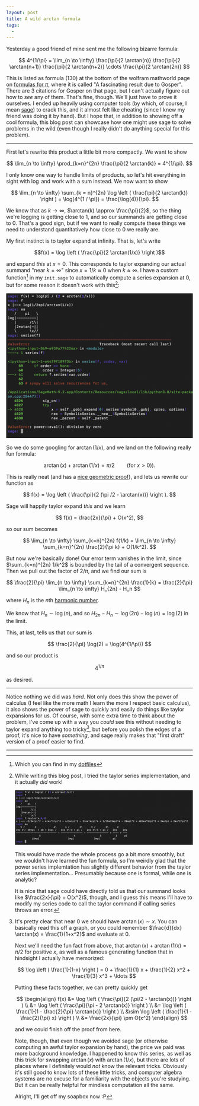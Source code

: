 ```yaml
---
layout: post
title: A wild arctan formula
tags:
  - 
---
```


Yesterday a good friend of mine sent me the following bizarre formula:

$$
4^{1/\pi} = \lim_{n \to \infty} \frac{\pi}{2 \arctan(n)} \frac{\pi}{2 \arctan(n+1)} \frac{\pi}{2 \arctan(n+2)} \cdots \frac{\pi}{2 \arctan(2n)}
$$

This is listed as formula $(130)$ at the bottom of the wolfram mathworld page on 
[formulas for $\pi$](https://mathworld.wolfram.com/PiFormulas.html),
where it is called "A fascinating result due to Gosper".
There are $3$ citations for Gosper on that page, but I can't actually figure
out how to _see_ any of them. That's fine, though. We'll just have to prove 
it ourselves. I ended up heavily using computer tools 
(by which, of course, I mean [sage](https://sagemath.org)) to crack this,
and it almost felt like cheating (since I knew my friend was doing it by hand).
But I hope that, in addition to showing off a cool formula, this blog post
can showcase how one might use sage to solve problems in the wild
(even though I really didn't do anything special for this problem).

---

First let's rewrite this product a little bit more compactly.
We want to show

$$
\lim_{n \to \infty} \prod_{k=n}^{2n} \frac{\pi}{2 \arctan(k)} = 4^{1/\pi}.
$$

I only know one way to handle limits of products, so let's hit everything
in sight with $\log$ and work with a sum instead. We now want to show

$$
\lim_{n \to \infty} \sum_{k = n}^{2n} \log \left ( \frac{\pi}{2 \arctan(k)} \right ) = \log(4^{1 / \pi}) = \frac{\log(4)}{\pi}.
$$

We know that as $k \to \infty$, $\arctan(k) \approx \frac{\pi}{2}$, so the thing
we're logging is getting close to $1$, and so our summands are getting close to $0$.
That's a good sign, but if we want to really compute these things we need to 
understand quantitatively how close to $0$ we really are.

My first instinct is to taylor expand at infinity. That is, let's write

$$f(x) = \log \left ( \frac{\pi}{2 \arctan(1/x)} \right )$$

and expand _this_ at $x = 0$. This corresponds to taylor expanding our
actual summand "near $k = \infty$" since $x = 1/k \approx 0$ when $k \approx \infty$. 
I have a custom function[^2] in my `init.sage` to automatically compute a 
series expansion at $0$, but for some reason it doesn't work with this[^1]:

<img src="/assets/images/wild-arctan-formula/error-message.png">

So we do some googling for $\arctan(1/x)$, and we land on the following 
really fun formula:

$$\arctan(x) + \arctan(1/x) = \pi / 2 \quad \quad (\text{for $x > 0$)}).$$

This is really neat (and has a [nice geometric proof](https://math.stackexchange.com/a/2147689/655547)),
and lets us rewrite our function as

$$
f(x) = \log \left ( \frac{\pi}{2 (\pi /2 - \arctan(x))} \right ).
$$

Sage will happily taylor expand _this_ and we learn

$$
f(x) = \frac{2x}{\pi} + O(x^2),
$$

so our sum becomes

$$
\lim_{n \to \infty} \sum_{k=n}^{2n} f(1/k) = \lim_{n \to \infty} \sum_{k=n}^{2n} \frac{2}{\pi k} + O(1/k^2).
$$

But now we're basically done! Our error term vanishes in the limit, since
$\sum_{k=n}^{2n} 1/k^2$ is bounded by the tail of a convergent sequence.
Then we pull out the factor of $2 / \pi$, and we find our sum is

$$
\frac{2}{\pi} \lim_{n \to \infty} \sum_{k=n}^{2n} \frac{1}{k} = \frac{2}{\pi} \lim_{n \to \infty} H_{2n} - H_n
$$

where $H_n$ is the $n$th [harmonic number](https://en.wikipedia.org/wiki/Harmonic_number).

We know that $H_n \sim \log(n)$, and so $H_{2n} - H_n \sim \log(2n) - \log(n) = \log(2)$ in the limit.

This, at last, tells us that our sum is

$$
\frac{2}{\pi} \log(2) = \log(4^{1/\pi})
$$

and so our product is

$$4^{1/\pi}$$

as desired.

---

Notice nothing we did was _hard_. Not only does this show the power of 
calculus (I feel like the more math I learn the more I respect basic calculus),
it also shows the power of sage to quickly and easily do things like taylor
expansions for us. Of course, with some extra time to think about the problem,
I've come up with a way you _could_ see this without needing to taylor expand
anything too tricky[^3], but before you polish the edges of a proof, it's 
nice to have _something_, and sage really makes that "first draft" 
version of a proof easier to find.

---

[^1]:
    While writing this blog post, I tried the taylor series implementation,
    and it actually _did_ work! 

    <img src="/assets/images/wild-arctan-formula/it-works.png">

    This would have made the whole process go a bit more smoothly, but we
    wouldn't have learned the fun formula, so I'm weirdly glad that the 
    power series implemtation has slightly different behavior from the 
    taylor series implementation... Presumably because one is formal, while
    one is analytic?

    It is nice that sage could have directly told us that our summand looks
    like $\frac{2x}{\pi} + O(x^2)$, though, and I guess this means I'll have 
    to modify my series code to call the taylor command if calling series 
    throws an error.

[^2]:
    Which you can find in my [dotfiles](https://github.com/HallaSurvivor/dotfiles/blob/master/init.sage)

[^3]:
    It's pretty clear that near $0$ we should have $\arctan(x) \sim x$.
    You can basically read this off a graph, or you could remember 
    $\frac{d}{dx} \arctan(x) = \frac{1}{1+x^2}$ and evaluate at $0$.

    Next we'll need the fun fact from above, that 
    $\arctan(x) + \arctan(1/x) = \pi/2$ for positive $x$, as well as a 
    famous generating function that in hindsight I actually have memorized:

    $$
    \log \left ( \frac{1}{1-x} \right ) = 0 + \frac{1}{1} x + \frac{1}{2} x^2 + \frac{1}{3} x^3 + \ldots
    $$

    Putting these facts together, we can pretty quickly get

    $$
    \begin{align}
    f(x) 
    &= \log \left ( \frac{\pi}{2 (\pi/2 - \arctan(x))} \right ) \\
    &= \log \left ( \frac{\pi}{\pi - 2 \arctan(x)} \right ) \\
    &= \log \left ( \frac{1}{1 - \frac{2}{\pi} \arctan(x)} \right ) \\
    &\sim \log \left ( \frac{1}{1 - \frac{2}{\pi} x} \right ) \\
    &= \frac{2x}{\pi} \pm O(x^2)
    \end{align}
    $$

    and we could finish off the proof from here. 

    Note, though, that even though
    we avoided sage (or otherwise computing an awful taylor expansion by hand),
    the price we paid was more background knowledge. I happened to know this 
    series, as well as this trick for swapping $\arctan(x)$ with $\arctan(1/x)$,
    but there are lots of places where I definitely would _not_ know the 
    relevant tricks. Obviously it's still good to know lots of these little
    tricks, and computer algebra systems are no excuse for a familiarity with
    the objects you're studying. But it can be really helpful for mindless
    computation all the same.

    Alright, I'll get off my soapbox now :P
